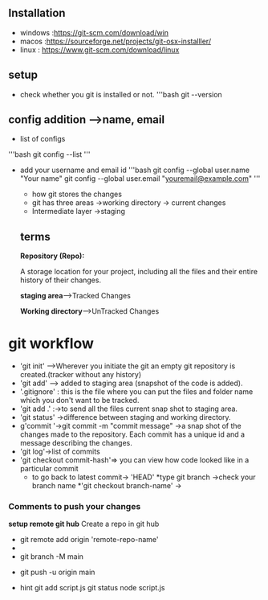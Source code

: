 ## Installation

- windows :https://git-scm.com/download/win
- macos :https://sourceforge.net/projects/git-osx-installler/
- linux : https://www.git-scm.com/download/linux

## setup

- check whether you git is installed or not.
  '''bash
  git --version

## config addition -->name, email

- list of configs

'''bash
git config --list
'''

- add your username and email id
  '''bash
  git config --global user.name "Your name"
  git config --global user.email "youremail@example.com"
  '''

  - how git stores the changes
  - git has three areas ->working directory -> current changes
  - Intermediate layer ->staging

  ## terms

  **Repository (Repo):**

  A storage location for your project, including all the files and their entire history of their changes.

  **staging area**-->Tracked Changes

  **Working directory**-->UnTracked Changes

# git workflow

* 'git init' -->Wherever you initiate the git an empty
  git repository is created.(tracker without any history)
* 'git add' --> added to staging area (snapshot of the code is added).
* '.gitignore' : this is the file where you can put the files and folder name which you don't want to be tracked.
* 'git add .' :->to send all the files current snap shot to
  staging area.
* 'git status' ->difference between staging and working directory.
* g'commit '->git commit -m "commit message" ->a snap shot of the changes made to the repository. Each commit has a unique id and a message describing the changes.
* 'git log'->list of commits
* 'git checkout commit-hash'=> you can view how code looked like in a particular commit 
  * to go back to latest commit-> 'HEAD'
     *type git branch ->check your branch name
     *'git checkout branch-name' ->

### Comments to push your changes
**setup remote git hub**
Create a repo in git hub    
* git remote add origin 'remote-repo-name'
*
* git branch -M main
<!-- usuall drillg -->
  * git push -u origin main


* hint
  git add script.js
  git status
  node script.js
